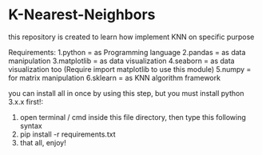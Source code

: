 # K-Nearest-Neighbors
this repository is created to learn how implement KNN on specific purpose


Requirements:
1.python      = as Programming language
2.pandas      = as data manipulation
3.matplotlib  = as data visualization
4.seaborn     = as data visualization too (Require import matplotlib to use this module)
5.numpy       = for matrix manipulation
6.sklearn     = as KNN algorithm framework

you can install all in once by using this step, but you must install python 3.x.x first!:
1. open terminal / cmd inside this file directory, then type this following syntax
2. pip install -r requirements.txt
3. that all, enjoy!
